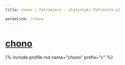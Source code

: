 ```yaml
---
title: chono | Patromierz - statystyki Patronite.pl

permalink: /chono
---
```


# [chono](https://patronite.pl/chono)

{% include profile.md name="chono" prefix="c" %}
